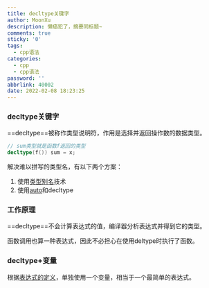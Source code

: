 ```yaml
---
title: decltype关键字
author: MoonXu
description: 懒癌犯了，摘要同标题~
comments: true
sticky: '0'
tags:
  - cpp语法
categories:
  - cpp
  - cpp语法
password: ''
abbrlink: 40002
date: 2022-02-08 18:23:25
---
```


### decltype关键字

==decltype==被称作类型说明符，作用是选择并返回操作数的数据类型。

```cpp
// sum类型就是函数f返回的类型
decltype(f()) sum = x;
```

解决难以拼写的类型名，有以下两个方案：

1. 使用[类型别名](baidu.com)技术
2. 使用[auto](baidu.com)和decltype

### 工作原理

==decltype==不会计算表达式的值，编译器分析表达式并得到它的类型。

函数调用也算一种表达式，因此不必担心在使用deltype时执行了函数。

### decltype+变量

根据[表达式的定义](baidu.com)，单独使用一个变量，相当于一个最简单的表达式。

